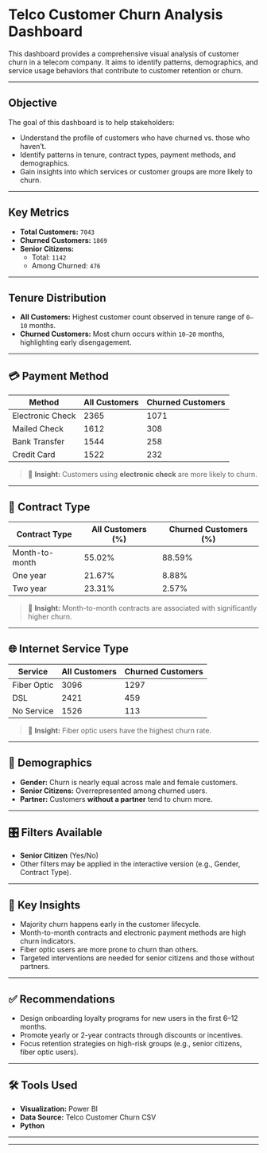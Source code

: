 #  Telco Customer Churn Analysis Dashboard

This dashboard provides a comprehensive visual analysis of customer churn in a telecom company. It aims to identify patterns, demographics, and service usage behaviors that contribute to customer retention or churn.

---

##  Objective

The goal of this dashboard is to help stakeholders:

- Understand the profile of customers who have churned vs. those who haven’t.
- Identify patterns in tenure, contract types, payment methods, and demographics.
- Gain insights into which services or customer groups are more likely to churn.

---

##  Key Metrics

- **Total Customers:** `7043`
- **Churned Customers:** `1869`
- **Senior Citizens:**
  - Total: `1142`
  - Among Churned: `476`

---

##  Tenure Distribution

- **All Customers:** Highest customer count observed in tenure range of `0–10` months.
- **Churned Customers:** Most churn occurs within `10–20` months, highlighting early disengagement.

---

## 💳 Payment Method

| Method            | All Customers | Churned Customers |
|------------------|----------------|-------------------|
| Electronic Check | 2365           | 1071              |
| Mailed Check     | 1612           | 308               |
| Bank Transfer    | 1544           | 258               |
| Credit Card      | 1522           | 232               |

> 🔹 **Insight:** Customers using **electronic check** are more likely to churn.

---

## 📃 Contract Type

| Contract Type   | All Customers (%) | Churned Customers (%) |
|-----------------|-------------------|------------------------|
| Month-to-month  | 55.02%            | 88.59%                 |
| One year        | 21.67%            | 8.88%                  |
| Two year        | 23.31%            | 2.57%                  |

> 🔹 **Insight:** Month-to-month contracts are associated with significantly higher churn.

---

## 🌐 Internet Service Type

| Service    | All Customers | Churned Customers |
|------------|---------------|-------------------|
| Fiber Optic| 3096          | 1297              |
| DSL        | 2421          | 459               |
| No Service | 1526          | 113               |

> 🔹 **Insight:** Fiber optic users have the highest churn rate.

---

## 👥 Demographics

- **Gender:** Churn is nearly equal across male and female customers.
- **Senior Citizens:** Overrepresented among churned users.
- **Partner:** Customers **without a partner** tend to churn more.

---

## 🎛️ Filters Available

- **Senior Citizen** (Yes/No)
- Other filters may be applied in the interactive version (e.g., Gender, Contract Type).

---

## 🧠 Key Insights

- Majority churn happens early in the customer lifecycle.
- Month-to-month contracts and electronic payment methods are high churn indicators.
- Fiber optic users are more prone to churn than others.
- Targeted interventions are needed for senior citizens and those without partners.

---

## ✅ Recommendations

- Design onboarding loyalty programs for new users in the first 6–12 months.
- Promote yearly or 2-year contracts through discounts or incentives.
- Focus retention strategies on high-risk groups (e.g., senior citizens, fiber optic users).

---

## 🛠️ Tools Used

- **Visualization:** Power BI
- **Data Source:** Telco Customer Churn CSV
- **Python**

---


---
